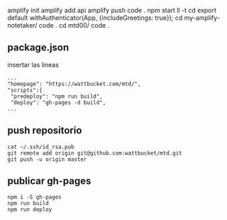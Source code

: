 

amplify init
amplify add api
amplify push
code .
npm start
ll -t
cd export default withAuthenticator(App, {includeGreetings: true});
cd my-amplify-notetaker/
code .
cd mtd00/
code .



## package.json
insertar las lineas
```
...
"homepage": "https://wattbucket.com/mtd/",
"scripts":{
 "predeploy": "npm run build",
 "deploy": "gh-pages -d build",
...

```

## push repositorio 
```
cat ~/.ssh/id_rsa.pub
git remote add origin git@github.com:wattbucket/mtd.git
git push -u origin master
```



## publicar gh-pages
```
npm i -S gh-pages
npm run build
npm run deploy
```